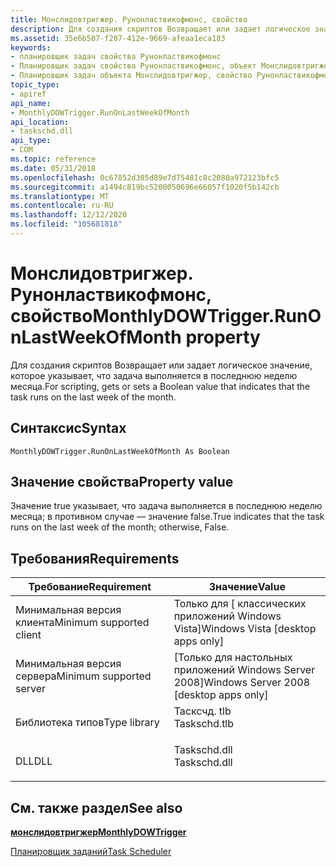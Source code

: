 ```yaml
---
title: Монслидовтригжер. Рунонластвикофмонс, свойство
description: Для создания скриптов Возвращает или задает логическое значение, которое указывает, что задача выполняется в последнюю неделю месяца.
ms.assetid: 35e6b507-f207-412e-9669-afeaa1eca183
keywords:
- планировщик задач свойства Рунонластвикофмонс
- Планировщик задач свойства Рунонластвикофмонс, объект Монслидовтригжер
- Планировщик задач объекта Монслидовтригжер, свойство Рунонластвикофмонс
topic_type:
- apiref
api_name:
- MonthlyDOWTrigger.RunOnLastWeekOfMonth
api_location:
- taskschd.dll
api_type:
- COM
ms.topic: reference
ms.date: 05/31/2018
ms.openlocfilehash: 0c67852d305d89e7d75481c8c2080a972123bfc5
ms.sourcegitcommit: a1494c819bc5200050696e66057f1020f5b142cb
ms.translationtype: MT
ms.contentlocale: ru-RU
ms.lasthandoff: 12/12/2020
ms.locfileid: "105681818"
---
```

# <a name="monthlydowtriggerrunonlastweekofmonth-property"></a><span data-ttu-id="15eb1-106">Монслидовтригжер. Рунонластвикофмонс, свойство</span><span class="sxs-lookup"><span data-stu-id="15eb1-106">MonthlyDOWTrigger.RunOnLastWeekOfMonth property</span></span>

<span data-ttu-id="15eb1-107">Для создания скриптов Возвращает или задает логическое значение, которое указывает, что задача выполняется в последнюю неделю месяца.</span><span class="sxs-lookup"><span data-stu-id="15eb1-107">For scripting, gets or sets a Boolean value that indicates that the task runs on the last week of the month.</span></span>

## <a name="syntax"></a><span data-ttu-id="15eb1-108">Синтаксис</span><span class="sxs-lookup"><span data-stu-id="15eb1-108">Syntax</span></span>


```VB
MonthlyDOWTrigger.RunOnLastWeekOfMonth As Boolean
```



## <a name="property-value"></a><span data-ttu-id="15eb1-109">Значение свойства</span><span class="sxs-lookup"><span data-stu-id="15eb1-109">Property value</span></span>

<span data-ttu-id="15eb1-110">Значение true указывает, что задача выполняется в последнюю неделю месяца; в противном случае — значение false.</span><span class="sxs-lookup"><span data-stu-id="15eb1-110">True indicates that the task runs on the last week of the month; otherwise, False.</span></span>

## <a name="requirements"></a><span data-ttu-id="15eb1-111">Требования</span><span class="sxs-lookup"><span data-stu-id="15eb1-111">Requirements</span></span>



| <span data-ttu-id="15eb1-112">Требование</span><span class="sxs-lookup"><span data-stu-id="15eb1-112">Requirement</span></span> | <span data-ttu-id="15eb1-113">Значение</span><span class="sxs-lookup"><span data-stu-id="15eb1-113">Value</span></span> |
|-------------------------------------|-----------------------------------------------------------------------------------------|
| <span data-ttu-id="15eb1-114">Минимальная версия клиента</span><span class="sxs-lookup"><span data-stu-id="15eb1-114">Minimum supported client</span></span><br/> | <span data-ttu-id="15eb1-115">Только для \[ классических приложений Windows Vista\]</span><span class="sxs-lookup"><span data-stu-id="15eb1-115">Windows Vista \[desktop apps only\]</span></span><br/>                                          |
| <span data-ttu-id="15eb1-116">Минимальная версия сервера</span><span class="sxs-lookup"><span data-stu-id="15eb1-116">Minimum supported server</span></span><br/> | <span data-ttu-id="15eb1-117">\[Только для настольных приложений Windows Server 2008\]</span><span class="sxs-lookup"><span data-stu-id="15eb1-117">Windows Server 2008 \[desktop apps only\]</span></span><br/>                                    |
| <span data-ttu-id="15eb1-118">Библиотека типов</span><span class="sxs-lookup"><span data-stu-id="15eb1-118">Type library</span></span><br/>             | <dl> <span data-ttu-id="15eb1-119"><dt>Тасксчд. tlb</dt></span><span class="sxs-lookup"><span data-stu-id="15eb1-119"><dt>Taskschd.tlb</dt></span></span> </dl> |
| <span data-ttu-id="15eb1-120">DLL</span><span class="sxs-lookup"><span data-stu-id="15eb1-120">DLL</span></span><br/>                      | <dl> <span data-ttu-id="15eb1-121"><dt>Taskschd.dll</dt></span><span class="sxs-lookup"><span data-stu-id="15eb1-121"><dt>Taskschd.dll</dt></span></span> </dl> |



## <a name="see-also"></a><span data-ttu-id="15eb1-122">См. также раздел</span><span class="sxs-lookup"><span data-stu-id="15eb1-122">See also</span></span>

<dl> <dt>

[<span data-ttu-id="15eb1-123">**монслидовтригжер**</span><span class="sxs-lookup"><span data-stu-id="15eb1-123">**MonthlyDOWTrigger**</span></span>](monthlydowtrigger.md)
</dt> <dt>

[<span data-ttu-id="15eb1-124">Планировщик заданий</span><span class="sxs-lookup"><span data-stu-id="15eb1-124">Task Scheduler</span></span>](task-scheduler-start-page.md)
</dt> </dl>

 

 






